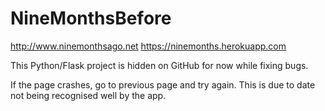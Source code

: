 # NineMonthsBefore

http://www.ninemonthsago.net
https://ninemonths.herokuapp.com

This Python/Flask project is hidden on GitHub for now while fixing bugs.

If the page crashes, go to previous page and try again. This is due to date not being recognised well by the app.
